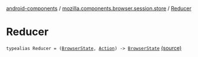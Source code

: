 [android-components](../index.md) / [mozilla.components.browser.session.store](index.md) / [Reducer](./-reducer.md)

# Reducer

`typealias Reducer = (`[`BrowserState`](../mozilla.components.browser.session.state/-browser-state/index.md)`, `[`Action`](../mozilla.components.browser.session.action/-action.md)`) -> `[`BrowserState`](../mozilla.components.browser.session.state/-browser-state/index.md) [(source)](https://github.com/mozilla-mobile/android-components/blob/master/components/browser/state/src/main/java/mozilla/components/browser/session/store/BrowserStore.kt#L15)